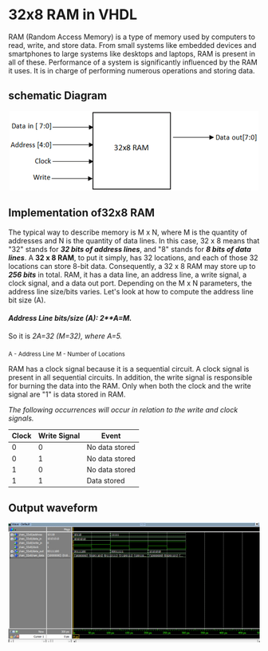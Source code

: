 # 32x8 RAM in VHDL

RAM (Random Access Memory) is a type of memory used by computers to read, write, and store data. From small systems like embedded devices and smartphones to large systems like desktops and laptops, RAM is present in all of these. Performance of a system is significantly influenced by the RAM it uses. It is in charge of performing numerous operations and storing data.

## schematic Diagram
<p >
  <div align="center" >
 <img src="https://github.com/Kanishk-K-U/32x8-RAM/blob/main/RAM-Schematic.png">
    </div>
</p>

## Implementation of32x8 RAM

The typical way to describe memory is M x N, where M is the quantity of addresses and N is the quantity of data lines. In this case, 32 x 8 means that "32" stands for ___32 bits of address lines___, and "8" stands for ___8 bits of data lines___. A **32 x 8 RAM**, to put it simply, has 32 locations, and each of those 32 locations can store 8-bit data. Consequently, a 32 x 8 RAM may store up to ___256 bits___ in total. RAM, it has a data line, an address line, a write signal, a clock signal, and a data out port. Depending on the M x N parameters, the address line size/bits varies. Let's look at how to compute the address line bit size (A).

#### _Address Line bits/size (A): 2**A=M._ ####

So it is _2A=32 (M=32), where A=5._

<sub>A - Address Line</sub> <sub>M  - Number of Locations</sub>

RAM has a clock signal because it is a sequential circuit. A clock signal is present in all sequential circuits. In addition, the write signal is responsible for burning the data into the RAM. Only when both the clock and the write signal are "1" is data stored in RAM.

_The following occurrences will occur in relation to the write and clock signals._

Clock  | Write Signal | Event
------------- | ------------- | -------------
0  | 0  | No data stored
0  | 1  | No data stored
1  | 0  | No data stored
1  | 1  | Data stored 

## Output waveform
![](https://github.com/Kanishk-K-U/32x8-RAM/blob/main/RAM-Simulation-Waveform.png)
